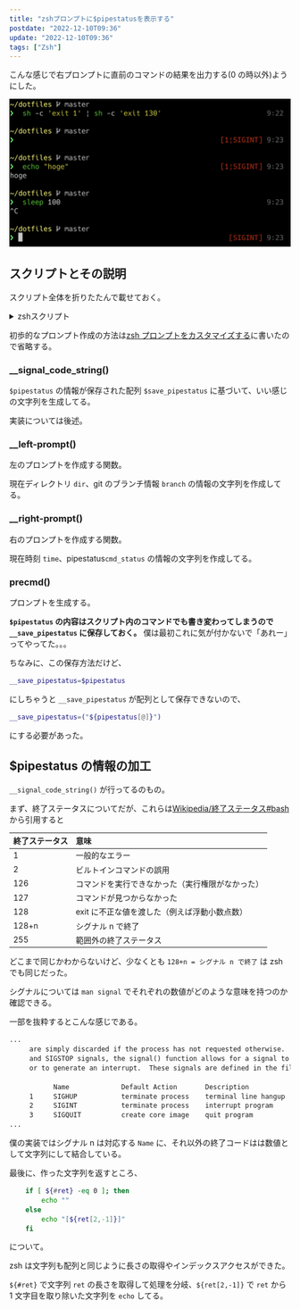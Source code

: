 ```yaml
---
title: "zshプロンプトに$pipestatusを表示する"
postdate: "2022-12-10T09:36"
update: "2022-12-10T09:36"
tags: ["Zsh"]
---
```


こんな感じで右プロンプトに直前のコマンドの結果を出力する(0 の時以外)ようにした。

![プロンプト](prompt.png)

## スクリプトとその説明

スクリプト全体を折りたたんで載せておく。

<details>
<summary>zshスクリプト</summary>

```zsh
__signal_code_string() {
    local ret=""
    for STATUS in $__save_pipestatus;
    do
        # man signal
        case $STATUS in
            0  ) ;;
            129) ret="${ret}|SIGHUP"   ;;   # terminate process    terminal line hangup
            130) ret="${ret}|SIGINT"   ;;   # terminate process    interrupt program
            131) ret="${ret}|SIGQUIT"  ;;   # create core image    quit program
            132) ret="${ret}|SIGILL"   ;;   # create core image    illegal instruction
            133) ret="${ret}|SIGTRAP"  ;;   # create core image    trace trap
            134) ret="${ret}|SIGABRT"  ;;   # create core image    abort program (formerly SIGIOT)
            135) ret="${ret}|SIGEMT"   ;;   # create core image    emulate instruction executed
            136) ret="${ret}|SIGFPE"   ;;   # create core image    floating-point exception
            137) ret="${ret}|SIGKILL"  ;;   # terminate process    kill program
            138) ret="${ret}|SIGBUS"   ;;   # create core image    bus error
            139) ret="${ret}|SIGSEGV"  ;;   # create core image    segmentation violation
            140) ret="${ret}|SIGSYS"   ;;   # create core image    non-existent system call invoked
            141) ret="${ret}|SIGPIPE"  ;;   # terminate process    write on a pipe with no reader
            142) ret="${ret}|SIGALRM"  ;;   # terminate process    real-time timer expired
            143) ret="${ret}|SIGTERM"  ;;   # terminate process    software termination signal
            144) ret="${ret}|SIGURG"   ;;   # discard signal       urgent condition present on socket
            145) ret="${ret}|SIGSTOP"  ;;   # stop process         stop (cannot be caught or ignored)
            146) ret="${ret}|SIGTSTP"  ;;   # stop process         stop signal generated from keyboard
            147) ret="${ret}|SIGCONT"  ;;   # discard signal       continue after stop
            148) ret="${ret}|SIGCHLD"  ;;   # discard signal       child status has changed
            149) ret="${ret}|SIGTTIN"  ;;   # stop process         background read attempted from control terminal
            150) ret="${ret}|SIGTTOU"  ;;   # stop process         background write attempted to control terminal
            151) ret="${ret}|SIGIO"    ;;   # discard signal       I/O is possible on a descriptor (see fcntl(2))
            152) ret="${ret}|SIGXCPU"  ;;   # terminate process    cpu time limit exceeded (see setrlimit(2))
            153) ret="${ret}|SIGXFSZ"  ;;   # terminate process    file size limit exceeded (see setrlimit(2))
            154) ret="${ret}|SIGVTALRM";;   # terminate process    virtual time alarm (see setitimer(2))
            155) ret="${ret}|SIGPROF"  ;;   # terminate process    profiling timer alarm (see setitimer(2))
            156) ret="${ret}|SIGWINCH" ;;   # discard signal       Window size change
            157) ret="${ret}|SIGINFO"  ;;   # discard signal       status request from keyboard
            158) ret="${ret}|SIGUSR1"  ;;   # terminate process    User defined signal 1
            159) ret="${ret}|SIGUSR2"  ;;   # terminate process    User defined signal 2
            *  ) ret="${ret}|${STATUS}";;
        esac
    done

    if [ ${#ret} -eq 0 ]; then
        echo ""
    else
        echo "[${ret[2,-1]}]"
    fi
}

__left-prompt() {
  local dir="%F{11}%~%f"
  local next="%F{47}❯%f "

  if [ `git rev-parse --is-inside-work-tree 2> /dev/null` ]; then
    local branch_name=`git rev-parse --abbrev-ref HEAD 2> /dev/null`
    local branch="%F{250} ${branch_name}%f"
    echo -e "\n${dir} ${branch}\n${next}"
  else
    echo -e "\n${dir}\n${next}"
  fi
}
__right-prompt() {
  local time="%F{242}%T%f"
  local cmd_status="%F{1}`__signal_code_string`%f"
  echo "${cmd_status} ${time}"
}

precmd() {
  __save_pipestatus=("${pipestatus[@]}")
  PROMPT=`__left-prompt`
  RPROMPT=`__right-prompt`
}
```

</details>

初歩的なプロンプト作成の方法は[zsh プロンプトをカスタマイズする](../zsh-prompt-custom)に書いたので省略する。

### \_\_signal_code_string()

`$pipestatus` の情報が保存された配列 `$save_pipestatus` に基づいて、いい感じの文字列を生成してる。

実装については後述。

### \_\_left-prompt()

左のプロンプトを作成する関数。

現在ディレクトリ `dir`、git のブランチ情報 `branch` の情報の文字列を作成してる。

### \_\_right-prompt()

右のプロンプトを作成する関数。

現在時刻 `time`、pipestatus`cmd_status` の情報の文字列を作成してる。

### precmd()

プロンプトを生成する。

**`$pipestatus` の内容はスクリプト内のコマンドでも書き変わってしまうので `__save_pipestatus` に保存しておく。**
僕は最初これに気が付かないで「あれー」ってやってた。。。

ちなみに、この保存方法だけど、

```zsh
__save_pipestatus=$pipestatus
```

にしちゃうと `__save_pipestatus` が配列として保存できないので、

```zsh
__save_pipestatus=("${pipestatus[@]}")
```

にする必要があった。

## $pipestatus の情報の加工

`__signal_code_string()` が行ってるのもの。

まず、終了ステータスについてだが、これらは[Wikipedia/終了ステータス#bash](https://ja.wikipedia.org/wiki/%E7%B5%82%E4%BA%86%E3%82%B9%E3%83%86%E3%83%BC%E3%82%BF%E3%82%B9#bash)から引用すると

| 終了ステータス | 意味                                             |
| :------------- | :----------------------------------------------- |
| 1              | 一般的なエラー                                   |
| 2              | ビルトインコマンドの誤用                         |
| 126            | コマンドを実行できなかった（実行権限がなかった） |
| 127            | コマンドが見つからなかった                       |
| 128            | exit に不正な値を渡した（例えば浮動小数点数）    |
| 128+n          | シグナル n で終了                                |
| 255            | 範囲外の終了ステータス                           |

どこまで同じかわからないけど、少なくとも `128+n = シグナル n で終了` は zsh でも同じだった。

シグナルについては `man signal` でそれぞれの数値がどのような意味を持つのか確認できる。

一部を抜粋するとこんな感じである。

```txt
...
     are simply discarded if the process has not requested otherwise.  Except for the SIGKILL
     and SIGSTOP signals, the signal() function allows for a signal to be caught, to be ignored,
     or to generate an interrupt.  These signals are defined in the file <signal.h>:

           Name             Default Action       Description
     1     SIGHUP           terminate process    terminal line hangup
     2     SIGINT           terminate process    interrupt program
     3     SIGQUIT          create core image    quit program
...
```

僕の実装ではシグナル n は対応する `Name` に、それ以外の終了コードはは数値として文字列にして結合している。

最後に、作った文字列を返すところ、

```zsh
    if [ ${#ret} -eq 0 ]; then
        echo ""
    else
        echo "[${ret[2,-1]}]"
    fi
```

について。

zsh は文字列も配列と同じように長さの取得やインデックスアクセスができた。

`${#ret}` で文字列 `ret` の長さを取得して処理を分岐、`${ret[2,-1]}` で `ret` から 1 文字目を取り除いた文字列を `echo` してる。
